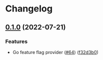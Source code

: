 # Changelog

## [0.1.0](https://github.com/open-feature/node-sdk-contrib/compare/go-feature-flag-provider-v0.0.1...go-feature-flag-provider-v0.1.0) (2022-07-21)


### Features

* Go feature flag provider ([#64](https://github.com/open-feature/node-sdk-contrib/issues/64)) ([f32d3b0](https://github.com/open-feature/node-sdk-contrib/commit/f32d3b0d8ae9203c6922cb8c6a6a2a291f5f9068))
